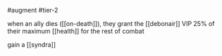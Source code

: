 #augment 
#tier-2 

when an ally dies ([[on-death]]), they grant the [[debonair]] VIP 25% of their maximum [[health]] for the rest of combat

gain a [[syndra]]